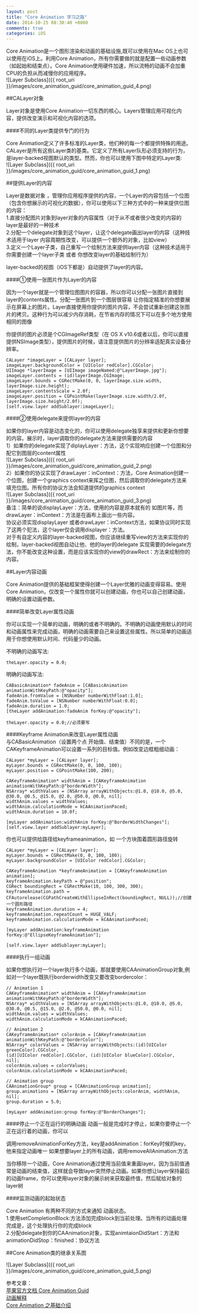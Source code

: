 ```yaml
---
layout: post
title: "Core Animation 学习之路"
date: 2014-10-25 08:30:40 +0800
comments: true
categories: iOS
---
```


Core Animation是一个图形渲染和动画的基础设施,既可以使用在Mac OS上也可以使用在iOS上。利用Core Animation，所有你需要做的就是配置一些动画参数（如起始和结束点）。Core Animation使用硬件加速，所以流畅的动画不会加重CPU的负担从而减慢你的应用程序。  
![Layer Subclass]({{ root_uri }}/images/core_animation_guid/core_animation_guid_4.png)  


##CALayer对象  

Layer对象是使用Core Animation一切东西的核心。Layers管理应用可视化内容，提供改变演示和可视化内容的选项。

####不同的Layer类提供专门的行为  

Core Animation定义了许多标准的Layer类，他们种的每一个都提供特殊的用途。CALayer是所有这些Layer类的基类。它定义了所有Layer队形必须支持的行为，是layer-backed视图默认的类型。然而，你也可以使用下图中特定的Layer类:  
![Layer Subclass]({{ root_uri }}/images/core_animation_guid/core_animation_guid_1.png)  

##提供Layer的内容  

Layer是数据对象 ，管理你应用程序提供的内容，一个Layer的内容包括一个位图（包含你想展示的可视化的数据），你可以使用以下三种方式中的一种来提供位图的内容：  
1.直接分配图片对象到layer对象的内容属性（对于从不或者很少改变的内容的layer是最好的一种技术  
2.分配一个delegate对象到这个layer，让这个delegate画出layer的内容（这种技术适用于layer 内容周期性改变，可以提供一个额外的对象，比如view）  
3.定义一个Layer子类，自己重写一个绘制方法来提供layer内容（这种技术适用于你需要创建一个layer子类 或者 你想改变layer的基础绘制行为）  

layer-backed的视图（iOS下都是）自动提供了layer的内容。  

####①使用一张图片作为Layer的内容  

因为一个layer就是一个管理位图图片的容器，所以你可以分配一张图片直接到layer的contents属性。分配一张图片到一个图层很容易 让你指定精准的你想要展示在屏幕上的图片。Layer直接使用你提供的图片内容，不会尝试重新创建这张图片的拷贝。这种行为可以减少内存消耗，在节省内存的情况下可以在多个地方使用相同的图像

你提供的图片必须是个CGImageRef类型（在 OS X v10.6或者以后，你可以直接提供NSImage类型），提供图片的时候，请注意提供图片的分辨率适配真实设备分辨率。  

```
CALayer *imageLayer = [CALayer layer];
imageLayer.backgroundColor = [UIColor redColor].CGColor;
UIImage *layerImage = [UIImage imageNamed:@"LayerImage.jpg"];
imageLayer.contents = (id)layerImage.CGImage;
imageLayer.bounds = CGRectMake(0, 0, layerImage.size.width, layerImage.size.height);
imageLayer.contentsScale = 2.0f;
imageLayer.position = CGPointMake(layerImage.size.width/2.0f, layerImage.size.height/2.0f);
[self.view.layer addSublayer:imageLayer];
```

####②使用delegate来提供layer的内容  

如果你的layer内容是动态变化的，你可以使用delegate独享来提供和更新你想要的内容。展示时，layer调取你的delegate方法来提供需要的内容  
1）如果你的delegate实现了diplayLayer：方法，这个实现响应创建一个位图和分配它到图层的content属性  
![Layer Subclass]({{ root_uri }}/images/core_animation_guid/core_animation_guid_2.png)   
2）如果你的协议实现了drawLayer：inContext：方法，Core Animation创建一个位图，创建一个graphics context来挥之位图，然后调取你的delegate方法来填充位图。所有你的协议方法会知道提供的graphics context  
![Layer Subclass]({{ root_uri }}/images/core_animation_guid/core_animation_guid_3.png)  
备注：简单的说displayLayer：方法，使用的内容是原本就有的 如图片等，而drawLayer：inContext：方法是在画布上画出一些内容。   
协议必须实现displayLayer 或者drawLayer：inContext方法，如果协议同时实现了这两个犯法，这个layer仅会调用displayer：方法。  
对于有自定义内容的layer-backed视图，你应该继续重写view的方法来实现你的绘制，layer-backed视图自动让他、他的layer的delegate 实现需要的delegate方法，你不能改变这种设置，而是应该实现你的view的drawRect：方法来绘制你的内容。  

##Layer内容动画  

Core Animation提供的基础框架使得创建一个Layer优雅的动画变得容易。使用Core Animation，仅改变一个属性你就可以创建动画，你也可以自己创建动画，明确的设置动画参数。  

####简单改变Layer属性动画  

你可以实现一个简单的动画，明确的或者不明确的。不明确的动画使用默认的时间和动画属性来完成动画，明确的动画需要自己来设置这些属性。所以简单的动画适用于你想使用默认时间、代码量少的动画。  

不明确的动画写法:  
```
theLayer.opacity = 0.0;
```
明确的动画写法:  
```
CABasicAnimation* fadeAnim = [CABasicAnimation animationWithKeyPath:@"opacity"];
fadeAnim.fromValue = [NSNumber numberWithFloat:1.0];
fadeAnim.toValue = [NSNumber numberWithFloat:0.0];
fadeAnim.duration = 1.0;
[theLayer addAnimation:fadeAnim forKey:@"opacity"];

theLayer.opacity = 0.0;//必须要写
```

####Keyframe Animation来改变Layer属性动画  
与CABasicAnimation（设置两个点 开始值、结束值）不同的是，一个CAKeyframeAnimation可以设置一系列的目标值。例如改变边框粗细动画：
```
CALayer *myLayer = [CALayer layer];
myLayer.bounds = CGRectMake(0, 0, 100, 100);
myLayer.position = CGPointMake(100, 200);

CAKeyframeAnimation* widthAnim = [CAKeyframeAnimation animationWithKeyPath:@"borderWidth"];
NSArray* widthValues = [NSArray arrayWithObjects:@1.0, @10.0, @5.0, @30.0, @0.5, @15.0, @2.0, @50.0, @0.0, nil];
widthAnim.values = widthValues;
widthAnim.calculationMode = kCAAnimationPaced;
widthAnim.duration = 10.0f;

[myLayer addAnimation:widthAnim forKey:@"BorderWidthChanges"];
[self.view.layer addSublayer:myLayer];
```
你也可以提供给路径给keyframeanimation，如 一个方块围着圆形路径旋转  
```
CALayer *myLayer = [CALayer layer];
myLayer.bounds = CGRectMake(0, 0, 100, 100);
myLayer.backgroundColor = [UIColor redColor].CGColor;

CAKeyframeAnimation *keyframeAnimation = [CAKeyframeAnimation animation];
keyframeAnimation.keyPath = @"position";
CGRect boundingRect = CGRectMake(10, 100, 300, 300);
keyframeAnimation.path = CFAutorelease(CGPathCreateWithEllipseInRect(boundingRect, NULL));//创建一个圆形路径
keyframeAnimation.duration = 4;
keyframeAnimation.repeatCount = HUGE_VALF;
keyframeAnimation.calculationMode = kCAAnimationPaced;

[myLayer addAnimation:keyframeAnimation forKey:@"EllipseKeyframeAnimation"];

[self.view.layer addSublayer:myLayer];
```
####执行一组动画  

如果你想执行对一个layer执行多个动画，那就要使用CAAnimationGroup对象,例如对一个layer既执行borderwidth改变又要改变bordercolor：   

```
// Animation 1
CAKeyframeAnimation* widthAnim = [CAKeyframeAnimation animationWithKeyPath:@"borderWidth"];
NSArray* widthValues = [NSArray arrayWithObjects:@1.0, @10.0, @5.0, @30.0, @0.5, @15.0, @2.0, @50.0, @0.0, nil];
widthAnim.values = widthValues;
widthAnim.calculationMode = kCAAnimationPaced;

// Animation 2
CAKeyframeAnimation* colorAnim = [CAKeyframeAnimation animationWithKeyPath:@"borderColor"];
NSArray* colorValues = [NSArray arrayWithObjects:(id)[UIColor greenColor].CGColor,
(id)[UIColor redColor].CGColor, (id)[UIColor blueColor].CGColor,  nil];
colorAnim.values = colorValues;
colorAnim.calculationMode = kCAAnimationPaced;

// Animation group
CAAnimationGroup* group = [CAAnimationGroup animation];
group.animations = [NSArray arrayWithObjects:colorAnim, widthAnim, nil];
group.duration = 5.0;

[myLayer addAnimation:group forKey:@"BorderChanges"];
```

####停止一个正在运行的明确动画
动画一般是完成时才停止，如果你要停止一个正在运行着的动画，你可以

调用removeAnimationForKey方法，key是addAnimation：forKey时候的key，他来指定动画唯一
如果想要layer上的所有动画，调用removeAllAnimation:方法

当你移除一个动画，Core Animation通过使用当前值来重画layer。因为当前值通常是动画的结束值，这样就会导致layer突然停止动画。如果你想让layer保持最后的动画frame，你可以使用layer对象的展示树来获取最终值，然后赋给对象的layer树

####监测动画的起始状态  

Core Animation 有两种不同的方式来通知 动画状态。  
1.使用setCompletionBlock:方法添加完成block到当前处理。当所有的动画处理完成是，这个处理执行你的完成block  
2.分配delegate到你的CAAnimation对象，实现animtaionDidStart：方法和animationDidStop：finished：协议方法  

##Core Animation类的继承关系图  

![Layer Subclass]({{ root_uri }}/images/core_animation_guid/core_animation_guid_5.png)  

参考文章：  
[苹果官方文档 Core Animation Guid](https://developer.apple.com/library/mac/documentation/Cocoa/Conceptual/CoreAnimation_guide/CreatingBasicAnimations/CreatingBasicAnimations.html#//apple_ref/doc/uid/TP40004514-CH3-SW1)  
[动画解释](http://objccn.io/issue-12-1/)  
[Core Animation 之基础介绍](http://blog.csdn.net/totogo2010/article/details/8604719)  
